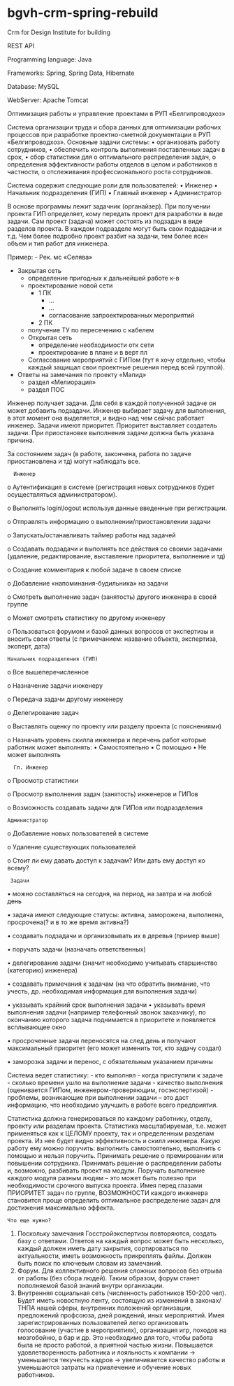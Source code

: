 # bgvh-crm-spring-rebuild 
Crm for Design Institute for building

REST API

Programming language: Java

Frameworks: Spring, Spring Data, Hibernate

Database: MySQL

WebServer: Apache Tomcat


Оптимизация работы и управление проектами в РУП «Белгипроводхоз»

Система организации труда и сбора данных для оптимизации рабочих процессов при разработке проектно-сметной документации в РУП «Белгипроводхоз».
Основные задачи системы:
•	организовать работу сотрудников,
•	обеспечить контроль выполнения поставленных задач в срок,
•	сбор статистики для 
o	оптимального распределения задач,
o	определения эффективности работы отделов в целом и работников в частности,
o	отслеживания профессионального роста сотрудников.

Система содержит следующие роли для пользователей:
•	Инженер
•	Начальник подразделения (ГИП)
•	Главный инженер
•	Администратор

В основе программы лежит задачник (органайзер). При получении проекта ГИП определяет, кому передать проект для разработки в виде задачи. 
Сам проект (задача) может состоять из подзадач в виде разделов проекта. В каждом подразделе могут быть свои подзадачи и т.д. Чем более подробно проект разбит на задачи, тем более ясен объем и тип работ для инженера.

Пример:
    - Рек. мс «Селява» 
- Закрытая сеть
	- определение пригодных к дальнейшей работе к-в
	- проектирование новой сети
		- 1 ПК
			- …
			- …
			- согласование запроектированных мероприятий
		- 2 ПК
	- получение ТУ по пересечению с кабелем
	- Открытая сеть
		- определение необходимости отк сети
		- проектирование в плане и в верт пл
	- Согласование мероприятий с ГИПом (тут я хочу отдельно, чтобы каждый защищал свои проектные решения перед всей группой).
- Ответы на замечания по проекту «Мапид»
	- раздел «Мелиорация»
	- раздел ПОС

Инженер получает задачи. Для себя в каждой полученной задаче он может добавить подзадачи.
Инженер  выбирает задачу для выполнения, в этот момент она выделяется, и видно над чем сейчас работает инженер. 
Задачи имеют приоритет. Приоритет выставляет создатель задачи.
При приостановке  выполнения задачи должна быть указана причина. 

За состоянием задач (в работе, закончена, работа по задаче приостановлена и тд) могут наблюдать все.

	  Инженер
  
o	Аутентификация в системе (регистрация новых сотрудников будет осуществляться администратором).

o	Выполнять login\logout используя данные введенные при регистрации.

o	Отправлять информацию о выполнении/приостановлении задачи

o	Запускать/останавливать таймер работы над задачей

o	Создавать подзадачи и выполнять все действия со своими задачами (удаление, редактирование, выставление приоритета, выполнение и тд)

o	Создание комментария к любой задаче в своем списке

o	Добавление «напоминания-будильника» на задачи

o	Смотреть выполнение задач (занятость) другого инженера в своей группе

o	Может смотреть статистику по другому инженеру

o	Пользоваться форумом и базой данных вопросов от экспертизы и вносить свои ответы (с примечанием: название объекта, экспертиза, эксперт, дата)


  	Начальник подразделения (ГИП)
  
o	Все вышеперечисленное

o	Назначение задачи инженеру

o	Передача задачи другому инженеру

o	Делегирование задач

o	Выставлять оценку по проекту или разделу проекта (с пояснениями)

o	Назначать уровень скилла инженера и перечень работ которые работник может выполнять: 
	•	Самостоятельно 
	•	С помощью
	•	Не может выполнять

	  Гл. Инженер
	  
o	Просмотр статистики 

o	Просмотр выполнения задач (занятость) инженеров и ГИПов

o	Возможность создавать задачи для ГИПов или подразделения


	Администратор
	
o	Добавление новых пользователей в системе

o	Удаление существующих пользователей

o	Стоит ли ему давать доступ к задачам? Или дать ему доступ ко всему? 


 	 Задачи
•	можно составляться на сегодня, на период, на завтра и на любой день

•	задача имеют следующие статусы: активна, заморожена, выполнена, просрочена(? и в то же время активна?)

•	создавать подзадачи и организовывать их в деревья (пример выше)

•	поручать задачи (назначать ответственных)

•	делегирование задачи (значит необходимо учитывать старшинство (категорию) инженера)

•	создавать примечания к задачам (на что обратить внимание, что учесть, др. необходимая информация для выполнения задачи)

•	указывать крайний срок выполнения задачи
•	указывать  время выполнения задачи (например телефонный звонок заказчику), по окончанию которого задача поднимается в приоритете и появляется всплывающее окно

•	просроченные задачи переносятся на след день и получают максимальный приоритет (его может изменить тот, кто задачу создал)

•	заморозка задачи и перенос, с обязательным указанием причины


Система ведет статистику: 
	- кто выполнял
	- когда приступили к задаче
	- сколько времени ушло на выполнение задачи
	- качество выполнения (оценивается ГИПом, инженером-проверяющим, госэкспертизой)
	- проблемы, возникающие при выполнении задачи – это даст информацию, что необходимо улучшить в работе всего предприятия.

Статистика должна генерироваться по каждому работнику, отделу,  проекту или разделам проекта.
Статистика масштабируемая, т.е. может применяться как к ЦЕЛОМУ проекту, так и определенным разделам проекта.
Из нее будет видно эффективность и скилл инженера.  Какую работу ему можно поручить: выполнить самостоятельно, выполнить с помощью и нельзя поручить.
Принимать решение о премировании или повышении сотрудника.
Принимать решение о распределении работы и, возможно, разбивать проект на модули.  Поручать выполнение каждого модуля разным людям – это может быть полезно при необходимости срочного выпуска проекта. 
Имея перед глазами ПРИОРИТЕТ задач по группе, ВОЗМОЖНОСТИ каждого инженера становится проще определить оптимальное распределение задач для достижения максимально эффекта.


	Что еще нужно?
1.	Поскольку замечания Госстройэкспертизы повторяются, создать базу с ответами. Ответов на каждый вопрос может быть несколько, каждый должен иметь дату закрытия, сортироваться по актуальности, иметь возможность прикреплять файлы. Должен быть поиск по ключевым словам из замечаний.
2.	Форум. Для коллективного решения сложных вопросов без отрыва от работы (без сбора людей). Таким образом, форум станет пополняемой базой знаний внутри организации.
3.	Внутренняя социальная сеть (численность работников 150-200 чел). Будет иметь новостную ленту, состоящую из изменений в законах/ТНПА нашей сферы, внутренних положений организации, предложений профсоюза, дней рождений, иных мероприятий. 
Имея зарегистрированных пользователей легко организовать голосование (участие в мероприятиях), организация игр, походов на мозгобойню, в бар и др. 
Это необходимо для того, чтобы работа была не просто работой, а приятной частью жизни. Повышается удовлетворенность работника и лояльность к компании → уменьшается текучесть кадров → увеличивается качество работы и уменьшаются затраты на привлечение и обучение новых работников.

 

